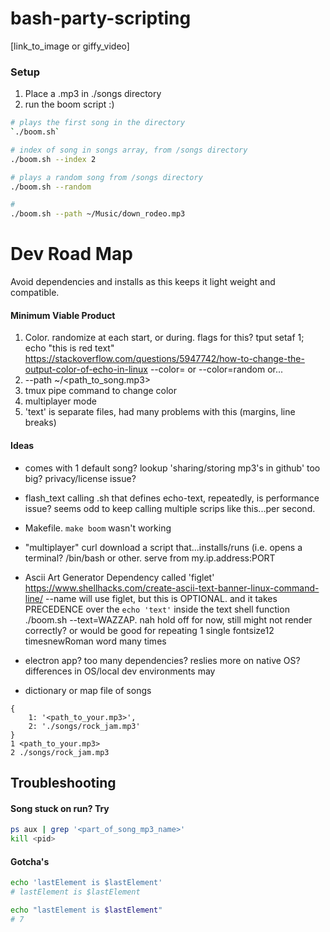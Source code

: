 # bash-party-scripting
[link_to_image or giffy_video]

### Setup
1. Place a .mp3 in ./songs directory
2. run the boom script :)
``` bash
# plays the first song in the directory
`./boom.sh`

# index of song in songs array, from /songs directory
./boom.sh --index 2

# plays a random song from /songs directory
./boom.sh --random

# 
./boom.sh --path ~/Music/down_rodeo.mp3
```

# Dev Road Map
Avoid dependencies and installs as this keeps it light weight and compatible.

#### Minimum Viable Product
1. Color. randomize at each start, or during. flags for this? tput setaf 1; echo "this is red text" https://stackoverflow.com/questions/5947742/how-to-change-the-output-color-of-echo-in-linux
--color=<color> or --color=random or...
2. --path ~/<path_to_song.mp3>
3. tmux pipe command to change color
4. multiplayer mode
5. 'text' is separate files, had many problems with this (margins, line breaks)



#### Ideas
- comes with 1 default song? lookup 'sharing/storing mp3's in github' too big? privacy/license issue?  

- flash_text calling .sh that defines echo-text, repeatedly, is performance issue? seems odd to keep calling multiple scrips like this...per second.

- Makefile. `make boom` wasn't working

- "multiplayer" curl download a script that...installs/runs (i.e. opens a terminal? /bin/bash or other. serve from my.ip.address:PORT
- Ascii Art Generator Dependency called 'figlet'
https://www.shellhacks.com/create-ascii-text-banner-linux-command-line/ 
--name will use figlet, but this is OPTIONAL. and it takes PRECEDENCE over the `echo 'text'` inside the text shell function 
./boom.sh --text=WAZZAP. nah hold off for now, still might not render correctly?
or would be good for repeating 1 single fontsize12 timesnewRoman word many times 
- electron app? too many dependencies? reslies more on native OS? differences in OS/local dev environments may
- dictionary or map file of songs
```
{
    1: '<path_to_your.mp3>',
    2: './songs/rock_jam.mp3'
}
1 <path_to_your.mp3>
2 ./songs/rock_jam.mp3
```

## Troubleshooting
#### Song stuck on run? Try
``` bash
ps aux | grep '<part_of_song_mp3_name>'
kill <pid>
```


#### Gotcha's
``` bash
echo 'lastElement is $lastElement'
# lastElement is $lastElement

echo "lastElement is $lastElement"
# 7
```